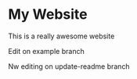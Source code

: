 # My Website

This is a really awesome website

Edit on example branch

Nw editing on update-readme branch
